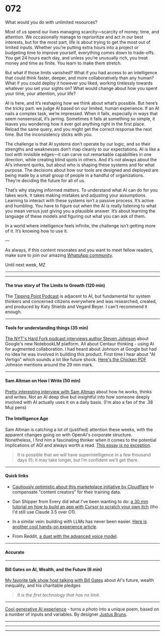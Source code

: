 # 072

What would you do with unlimited resources?

Most of us spend our lives managing scarcity—scarcity of money, time, and attention. We occasionally manage to reprioritize and act in our best interests, but for the most part, life is about trying to get the most out of limited inputs. Whether you’re putting extra hours into a project or budgeting time to improve yourself, everything comes down to trade-offs. You get 24 hours each day, and unless you’re unusually rich, you treat money and time as finite. You learn to make them stretch.

But what if those limits vanished? What if you had access to an intelligence that could think faster, deeper, and more collaboratively than any human? What if you could deploy it however you liked, working tirelessly towards whatever you set your sights on? What would change about how you spent your time, your attention, your life?

AI is here, and it’s reshaping how we think about what’s possible. But here’s the tricky part: we judge AI based on our limited, human experience. If an AI nails a complex task, we’re impressed. When it fails, especially in ways that seem nonsensical, it’s jarring. Sometimes it fails at something so simple, it leaves you wondering how it ever got anything right in the first place. Reload the same query, and you might get the correct response the next time. But the inconsistency sticks with you.

The challenge is that AI systems don’t operate by our logic, and so their strengths and weaknesses don’t map cleanly to our expectations. AI is like a tool with invisible edges—it can carve out remarkable capabilities in one direction, while creating blind spots in others. And it’s not always about the AI’s inherent quirks, but about who is shaping these systems and for what purpose. The decisions about how our tools are designed and deployed are being made by a small group of people in a handful of organizations. They’re deciding the future for all of us.

That’s why staying informed matters. To understand what AI can do for you takes work. It takes making mistakes and adjusting your assumptions. Learning to interact with these systems isn’t a passive process. It’s active and humbling. You have to figure out when the AI is really listening to what you mean versus just giving you a plausible answer. It’s about learning the language of these models and figuring out what you can ask of them.

In a world where intelligence feels infinite, the challenge isn’t getting more of it. It’s knowing how to use it.

—

As always, if this content resonates and you want to meet fellow readers, make sure to join our amazing [WhatsApp community](https://chat.whatsapp.com/BM4B2xI1ZkULA5we3Z6LCy).

Until next week,
MZ

* * *

* * *

#### The true story of The Limits to Growth \(120 min\)

The [Tipping Point Podcast](https://tippingpoint-podcast.com) is adjacent to AI, but fundamental for system thinkers and concerned citizens everywhere and was researched, created, and produced by Katy Shields and Vegard Beyer. I can't recommend it enough.

* * *

#### Tools for understanding things \(35 min\)

[The NYT's Hard Fork podcast interviews author Steven Johnson](https://www.youtube.com/watch?v=IPAPv6fWITM) about Google's new NotebookLM platform. All about Centaur thinking - using AI for augmented collaboration. I had heard about Johnson at Google but had no idea he was involved in building this product. First time I hear about "AI Vertigo" which sounds a lot like future shock. [Here's the Chicken PDF](https://isotropic.org/papers/chicken.pdf) Johnson mentions around the 29 min mark.

* * *

#### Sam Altman on How I Write \(50 min\)

[Pretty interesting interview with Sam Altman](https://youtu.be/6pxmdmlJCG0) about how he works, thinks and writes. Not an AI deep dive but insightful into how someone deeply involved with AI actually uses it on a daily basis. \(I'm also a fan of the .38 Muji pens\)

#### The Intelligence Age

Sam Altman is catching a lot of \(justified\) attention these weeks, with the apparent changes going on with OpenAI's corporate structure. Nonetheless, I find him a fascinating thinker when it comes to the potential implications of AGI and always worth a read. [This essay is no exception](https://ia.samaltman.com).

> It is possible that we will have superintelligence in a few thousand days \(\!\); it may take longer, but I’m confident we’ll get there.

* * *

#### Quick links

* [Cautiously optimistic about this marketplace initiative by Cloudflare](https://techcrunch.com/2024/09/23/cloudflares-new-marketplace-will-let-websites-charge-ai-bots-for-scraping/) to compensate "content creators" for their training data.

* Dan Shipper from Every did what I've been wanting to do: [a 30 min tutorial on how to build an app with Cursor to scratch your own itch](https://x.com/danshipper/status/1838533331480129949) \(tho I'd still use Claude 3.5 over O1\).

* In a similar vein: building with LLMs has never been easier. [Here is another cool hands-on experience article](https://www.makeartwithpython.com/blog/a-year-of-showing-up/).

* From Reddit, [a duet with the advanced voice model](https://old.reddit.com/r/OpenAI/comments/1frj44w/is_this_the_first_ever_ai_human_duet/).

* * *

#### Accurate

* * *

#### Bill Gates on AI, Wealth, and the Future \(6 min\)

[My favorite talk show host talking with Bill Gates](https://www.youtube.com/watch?v=DD4F5it7a5M) about AI's future, wealth inequality, and his charitable pledges

> _It is the first technology that has no limit._

* * *

[Cool generative AI experience](https://www.poembooth.com) \- turns a photo into a unique poem, based on a number of inputs and variables. By designer [Justus Bruns](https://www.vouw.com).

* * *

* * *

* * *
